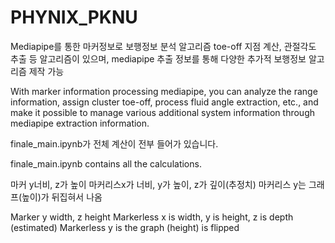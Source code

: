 # PHYNIX_PKNU

Mediapipe를 통한 마커정보로 보행정보 분석 알고리즘
toe-off 지점 계산, 관절각도 추출 등 알고리즘이 있으며,
mediapipe 추출 정보를 통해 다양한 추가적 보행정보 알고리즘 제작 가능

With marker information processing mediapipe, you can analyze the range information, assign cluster toe-off, process fluid angle extraction, etc., and make it possible to manage various additional system information through mediapipe extraction information.

finale_main.ipynb가 전체 계산이 전부 들어가 있습니다.

finale_main.ipynb contains all the calculations.


마커 y너비, z가 높이
마커리스x가 너비, y가 높이, z가 깊이(추정치)
마커리스 y는 그래프(높이)가 뒤집혀서 나옴

Marker y width, z height
Markerless x is width, y is height, z is depth (estimated)
Markerless y is the graph (height) is flipped
